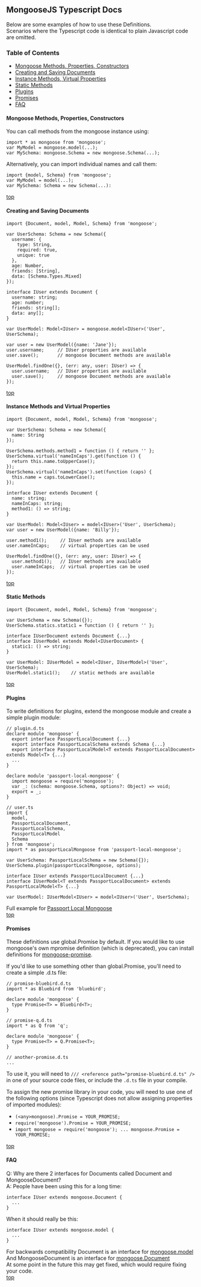 ## MongooseJS Typescript Docs
Below are some examples of how to use these Definitions.<br>
Scenarios where the Typescript code is identical to plain Javascript code are omitted.

### Table of Contents
* [Mongoose Methods, Properties, Constructors](#mongoose-methods-properties-constructors)
* [Creating and Saving Documents](#creating-and-saving-documents)
* [Instance Methods, Virtual Properties](#instance-methods-and-virtual-properties)
* [Static Methods](#static-methods)
* [Plugins](#plugins)
* [Promises](#promises)
* [FAQ](#faq)

#### Mongoose Methods, Properties, Constructors
You can call methods from the mongoose instance using:
```
import * as mongoose from 'mongoose';
var MyModel = mongoose.model(...);
var MySchema: mongoose.Schema = new mongoose.Schema(...);
```

Alternatively, you can import individual names and call them:
```
import {model, Schema} from 'mongoose';
var MyModel = model(...);
var MySchema: Schema = new Schema(...):
```
[top](#mongoosejs-typescript-docs)

#### Creating and Saving Documents
```
import {Document, model, Model, Schema} from 'mongoose';

var UserSchema: Schema = new Schema({
  username: {
    type: String,
    required: true,
    unique: true
  },
  age: Number,
  friends: [String],
  data: [Schema.Types.Mixed]
});

interface IUser extends Document {
  username: string;
  age: number;
  friends: string[];
  data: any[];
}

var UserModel: Model<IUser> = mongoose.model<IUser>('User', UserSchema);

var user = new UserModel({name: 'Jane'});
user.username;     // IUser properties are available
user.save();       // mongoose Document methods are available

UserModel.findOne({}, (err: any, user: IUser) => {
  user.username;   // IUser properties are available
  user.save();     // mongoose Document methods are available
});
```
[top](#mongoosejs-typescript-docs)

#### Instance Methods and Virtual Properties
```
import {Document, model, Model, Schema} from 'mongoose';

var UserSchema: Schema = new Schema({
  name: String
});

UserSchema.methods.method1 = function () { return '' };
UserSchema.virtual('nameInCaps').get(function () {
  return this.name.toUpperCase();
});
UserSchema.virtual('nameInCaps').set(function (caps) {
  this.name = caps.toLowerCase();
});

interface IUser extends Document {
  name: string;
  nameInCaps: string;
  method1: () => string;
}

var UserModel: Model<IUser> = model<IUser>('User', UserSchema);
var user = new UserModel({name: 'Billy'});

user.method1();     // IUser methods are available
user.nameInCaps;    // virtual properties can be used

UserModel.findOne({}, (err: any, user: IUser) => {
  user.method1();   // IUser methods are available
  user.nameInCaps;  // virtual properties can be used
});
```
[top](#mongoosejs-typescript-docs)

#### Static Methods
```
import {Document, model, Model, Schema} from 'mongoose';

var UserSchema = new Schema({});
UserSchema.statics.static1 = function () { return '' };

interface IUserDocument extends Document {...}
interface IUserModel extends Model<IUserDocument> {
  static1: () => string;
}

var UserModel: IUserModel = model<IUser, IUserModel>('User', UserSchema);
UserModel.static1();    // static methods are available
```
[top](#mongoosejs-typescript-docs)

#### Plugins
To write definitions for plugins, extend the mongoose module and create a simple plugin module:
```
// plugin.d.ts
declare module 'mongoose' {
  export interface PassportLocalDocument {...}
  export interface PassportLocalSchema extends Schema {...}
  export interface PassportLocalModel<T extends PassportLocalDocument> extends Model<T> {...}
  ...
}

declare module 'passport-local-mongoose' {
  import mongoose = require('mongoose');
  var _: (schema: mongoose.Schema, options?: Object) => void;
  export = _;
}

// user.ts
import {
  model,
  PassportLocalDocument,
  PassportLocalSchema,
  PassportLocalModel
  Schema
} from 'mongoose';
import * as passportLocalMongoose from 'passport-local-mongoose';

var UserSchema: PassportLocalSchema = new Schema({});
UserSchema.plugin(passportLocalMongoose, options);

interface IUser extends PassportLocalDocument {...}
interface IUserModel<T extends PassportLocalDocument> extends PassportLocalModel<T> {...}

var UserModel: IUserModel<IUser> = model<IUser>('User', UserSchema);
```
Full example for [Passport Local Mongoose](https://github.com/DefinitelyTyped/DefinitelyTyped/blob/master/passport-local-mongoose/passport-local-mongoose.d.ts)<br>
[top](#mongoosejs-typescript-docs)

#### Promises
These definitions use global.Promise by default. If you would like to use mongoose's own mpromise
definition (which is deprecated), you can install definitions for [mongoose-promise](https://github.com/DefinitelyTyped/DefinitelyTyped/tree/master/mongoose-promise).

If you'd like to use something other than global.Promise, you'll need to create a simple .d.ts file:
```
// promise-bluebird.d.ts
import * as Bluebird from 'bluebird';

declare module 'mongoose' {
  type Promise<T> = Bluebird<T>;
}

// promise-q.d.ts
import * as Q from 'q';

declare module 'mongoose' {
  type Promise<T> = Q.Promise<T>;
}

// another-promise.d.ts
...
```
To use it, you will need to `/// <reference path="promise-bluebird.d.ts" />` in one of your source code files,
or include the `.d.ts` file in your compile.

To assign the new promise library in your code, you will need to use one of the following options (since
Typescript does not allow assigning properties of imported modules):

* `(<any>mongoose).Promise = YOUR_PROMISE;`
* `require('mongoose').Promise = YOUR_PROMISE;`
* `import mongoose = require('mongoose'); ... mongoose.Promise = YOUR_PROMISE;`

[top](#mongoosejs-typescript-docs)

#### FAQ
Q: Why are there 2 interfaces for Documents called Document and MongooseDocument?<br>
A: People have been using this for a long time:
```
interface IUser extends mongoose.Document {
  ...
}
```
When it should really be this:
```
interface IUser extends mongoose.model {
  ...
}
```
For backwards compatibility Document is an interface for [mongoose.model](https://github.com/Automattic/mongoose/blob/master/lib/model.js#L3162)<br>
And MongooseDocument is an interface for [mongoose.Document](https://github.com/Automattic/mongoose/blob/master/lib/model.js#L3162)<br>
At some point in the future this may get fixed, which would require fixing your code.
<br>
[top](#mongoosejs-typescript-docs)

